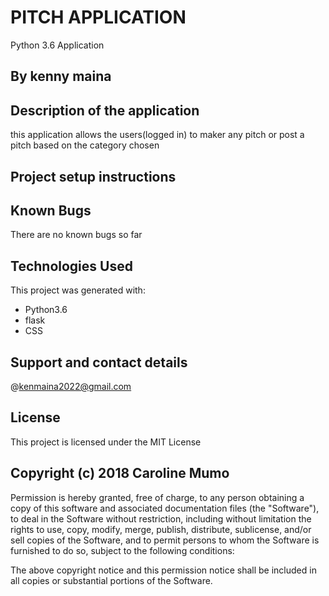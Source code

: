 # PITCH APPLICATION
Python 3.6 Application

## By kenny maina

## Description of the application
this application allows the users(logged in) to maker any pitch or post
a pitch based on the category chosen

## Project setup instructions


## Known Bugs
There are no known bugs so far


## Technologies Used
This project was generated with: 
* Python3.6
* flask
* CSS


## Support and contact details
 @kenmaina2022@gmail.com 

## License
This project is licensed under the MIT License

## Copyright (c) 2018 Caroline Mumo
Permission is hereby granted, free of charge, to any person obtaining a copy
of this software and associated documentation files (the "Software"), to deal
in the Software without restriction, including without limitation the rights
to use, copy, modify, merge, publish, distribute, sublicense, and/or sell
copies of the Software, and to permit persons to whom the Software is
furnished to do so, subject to the following conditions:

The above copyright notice and this permission notice shall be included in
all copies or substantial portions of the Software.

